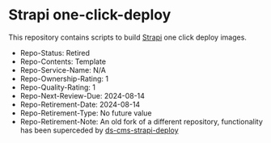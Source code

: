 # Strapi one-click-deploy

This repository contains scripts to build [Strapi](https://github.com/strapi/strapi) one click deploy images.

- Repo-Status: Retired
- Repo-Contents: Template
- Repo-Service-Name: N/A
- Repo-Ownership-Rating: 1
- Repo-Quality-Rating: 1
- Repo-Next-Review-Due: 2024-08-14
- Repo-Retirement-Date: 2024-08-14
- Repo-Retirement-Type: No future value
- Repo-Retirement-Note: An old fork of a different repository, functionality has been superceded by [ds-cms-strapi-deploy](https://github.com/university-of-york/ds-cms-strapi-deploy)
